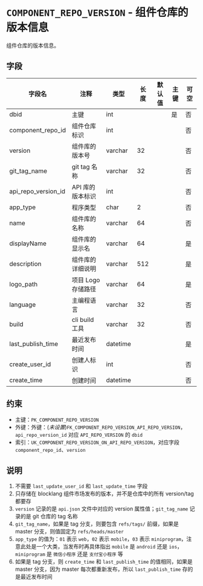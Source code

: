 # `COMPONENT_REPO_VERSION` - 组件仓库的版本信息

组件仓库的版本信息。

## 字段

| 字段名              | 注释               | 类型     | 长度 | 默认值 | 主键 | 可空 |
| ------------------- | ------------------ | -------- | ---- | ------ | ---- | ---- |
| dbid                | 主键               | int      |      |        | 是   | 否   |
| component_repo_id   | 组件仓库标识       | int      |      |        |      | 否   |
| version             | 组件库的版本号     | varchar  | 32   |        |      | 否   |
| git_tag_name        | git tag 名称       | varchar  | 32   |        |      | 否   |
| api_repo_version_id | API 库的版本标识   | int      |      |        |      | 否   |
| app_type            | 程序类型           | char     | 2    |        |      | 否   |
| name                | 组件库的名称       | varchar  | 64   |        |      | 否   |
| displayName         | 组件库的显示名     | varchar  | 64   |        |      | 是   |
| description         | 组件库的详细说明   | varchar  | 512  |        |      | 是   |
| logo_path           | 项目 Logo 存储路径 | varchar  | 64   |        |      | 是   |
| language            | 主编程语言         | varchar  | 32   |        |      | 否   |
| build               | cli build 工具     | varchar  | 32   |        |      | 否   |
| last_publish_time   | 最近发布时间       | datetime |      |        |      | 是   |
| create_user_id      | 创建人标识         | int      |      |        |      | 否   |
| create_time         | 创建时间           | datetime |      |        |      | 否   |

## 约束

* 主键：`PK_COMPONENT_REPO_VERSION`
* 外键：外键：(*未设置*)`FK_COMPONENT_REPO_VERSION_API_REPO_VERSION`，`api_repo_version_id` 对应 `API_REPO_VERSION` 的 `dbid`
* 索引：`UK_COMPONENT_REPO_VERSION_ON_API_REPO_VERSION`，对应字段 `component_repo_id`、`version`

## 说明

1. 不需要 `last_update_user_id` 和 `last_update_time` 字段
2. 只存储在 blocklang 组件市场发布的版本，并不是仓库中的所有 version/tag 都要存
3. `version` 记录的是 `api.json` 文件中对应的 version 属性值；`git_tag_name` 记录的是 git 仓库的 tag 名称
4. `git_tag_name`，如果是 tag 分支，则要包含 `refs/tags/` 前缀，如果是 master 分支，则值固定为 `refs/heads/master`
5. `app_type` 的值为：`01` 表示 `web`，`02` 表示 `mobile`，`03` 表示 `miniprogram`，注意此处是一个大类，当发布时再具体指出 `mobile` 是 `android` 还是 `ios`，`miniprogram` 是 `微信小程序` 还是 `支付宝小程序` 等
6. 如果是 tag 分支，则 `create_time` 和 `last_publish_time` 的值相同，如果是 master 分支，因为 master 每次都重新发布，所以 `last_publish_time` 存的是最近发布时间
